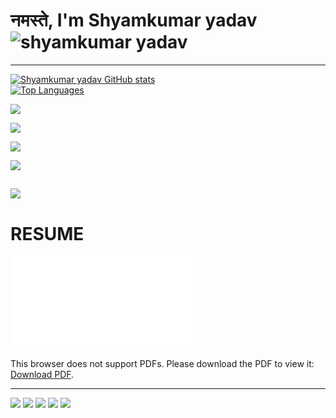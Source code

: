 # नमस्ते, I'm Shyamkumar yadav ![shyamkumar yadav](https://komarev.com/ghpvc/?username=shyamkumaryadav&style=flat-square) 

---  
[![Shyamkumar yadav GitHub stats](https://github-readme-stats.vercel.app/api?username=shyamkumaryadav&show_icons=true&private_count=true&theme=flag-india&theme=flag-india)](https://shyamkumaryadav.github.io/)  
[![Top Languages](https://github-readme-stats.vercel.app/api/top-langs?username=shyamkumaryadav&theme=flag-india&theme=flag-india)](https://shyamkumaryadav.github.io/)

<a href="../../../ePustakalay"><img align="center" src="https://github-readme-stats.vercel.app/api/pin/?username=shyamkumaryadav&repo=ePustakalay&theme=flag-india&bg_color=282828&icon_color=f0f0f0" /></a>  

<a href="../../../gpacalculatorapp"><img align="center" src="https://github-readme-stats.vercel.app/api/pin/?username=shyamkumaryadav&repo=gpacalculatorapp&theme=flag-india&bg_color=282828&icon_color=f0f0f0" /></a>  

<a href="../../../E_library"><img align="center" src="https://github-readme-stats.vercel.app/api/pin/?username=shyamkumaryadav&repo=E_library&theme=flag-india&bg_color=282828&icon_color=f0f0f0" /></a>  

<a href="../../../shyamkumaryadav.github.io"><img align="center" src="https://github-readme-stats.vercel.app/api/pin/?username=shyamkumaryadav&repo=shyamkumaryadav.github.io&theme=flag-india&bg_color=282828&icon_color=f0f0f0" /></a>  

<a href="../../../rorlog"><img align="center" src="https://github-readme-stats.vercel.app/api/pin/?username=shyamkumaryadav&repo=rorlog&theme=flag-india&bg_color=282828&icon_color=f0f0f0" /></a>  
---
# RESUME
<object data="../../../shyamkumaryadav.github.io/blob/master/src/assets/Resume.pdf" type="application/pdf" width="700px" height="700px">
    <embed src="../../../shyamkumaryadav.github.io/blob/master/src/assets/Resume.pdf">
        <p>This browser does not support PDFs. Please download the PDF to view it: <a href="../../../shyamkumaryadav.github.io/blob/master/src/assets/Resume.pdf">Download PDF</a>.</p>
    </embed>
</object>  

---
 
[<img src="https://img.shields.io/badge/linkedin-%230077B5.svg?&style=for-the-badge&logo=linkedin&logoColor=white" />](https://www.linkedin.com/in/shyamkumaryadav/)
[<img src="https://img.shields.io/badge/stackoverflow-%23FF5722.svg?&style=for-the-badge&logo=stackoverflow&logoColor=white" />](https://stackoverflow.com/users/11943384/shyamkumaryadav)
[<img src = "https://img.shields.io/badge/instagram-%23E4405F.svg?&style=for-the-badge&logo=instagram&logoColor=white">](https://www.instagram.com/shyamkumar___yadav/)
[<img src = "https://img.shields.io/badge/reddit-%23FF5722.svg?&style=for-the-badge&logo=reddit&logoColor=white">](https://www.reddit.com/user/shyamkumaryadav)
[<img src = "https://img.shields.io/badge/Download-%23FF5722.svg?&style=for-the-badge&logo=Resume&logoColor=white">](../../../shyamkumaryadav.github.io/raw/master/src/assets/Resume.pdf)
